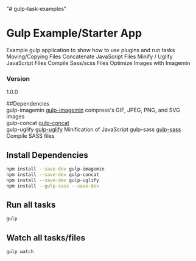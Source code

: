 "# gulp-task-examples" 

# Gulp Example/Starter App

Example gulp application to show how to use plugins and run tasks
Moving/Copying Files
Concatenate JavaScript Files
Minify / Uglify JavaScript Files
Compile Sass/scss Files
Optimize Images with Imagemin

### Version
1.0.0

##Dependencies  
gulp-imagemin [gulp-imagemin](https://github.com/sindresorhus/gulp-imagemin "gulp-imagemin")
compress's GIF, JPEG, PNG, and SVG images  
gulp-concat [gulp-concat](https://www.npmjs.com/package/gulp-concat "gulp-concat")  
gulp-uglify [gulp-uglify](https://www.npmjs.com/package/gulp-uglify "gulp-uglify") Minification of JavaScript 
gulp-sass [gulp-sass](https://www.npmjs.com/package/gulp-sass "gulp-sass") Compile SASS files  

## Install Dependencies
```bash
npm install --save-dev gulp-imagemin
npm install --save-dev gulp-concat
npm install --save-dev gulp-uglify
npm install --gulp-sass --save-dev
```

## Run all tasks
```bash
gulp
```

## Watch all tasks/files
```bash
gulp watch
```